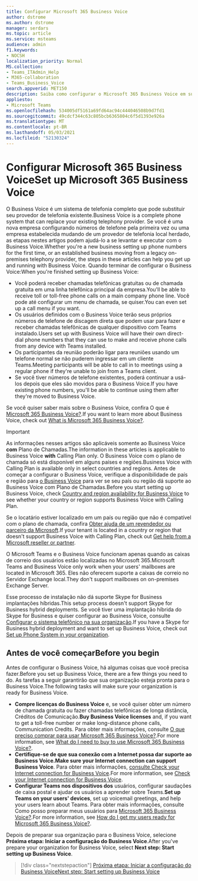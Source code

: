 ```yaml
---
title: Configurar Microsoft 365 Business Voice
author: dstrome
ms.author: dstrome
manager: serdars
ms.topic: article
ms.service: msteams
audience: admin
f1.keywords:
- NOCSH
localization_priority: Normal
MS.collection:
- Teams_ITAdmin_Help
- M365-collaboration
- Teams_Business_Voice
search.appverid: MET150
description: Saiba como configurar o Microsoft 365 Business Voice em sua empresa ou organização de pequeno a médio porte.
appliesto:
- Microsoft Teams
ms.openlocfilehash: 534005df5161a69fd64ac94c444046508b9d7fd1
ms.sourcegitcommit: 49cdcf344c63c805bcb6365804c6f5d1393e926a
ms.translationtype: MT
ms.contentlocale: pt-BR
ms.lasthandoff: 05/03/2021
ms.locfileid: "52130324"
---
```

# <a name="set-up-microsoft-365-business-voice"></a><span data-ttu-id="d8ab0-103">Configurar Microsoft 365 Business Voice</span><span class="sxs-lookup"><span data-stu-id="d8ab0-103">Set up Microsoft 365 Business Voice</span></span>

<span data-ttu-id="d8ab0-104">O Business Voice é um sistema de telefonia completo que pode substituir seu provedor de telefonia existente.</span><span class="sxs-lookup"><span data-stu-id="d8ab0-104">Business Voice is a complete phone system that can replace your existing telephony provider.</span></span> <span data-ttu-id="d8ab0-105">Se você é uma nova empresa configurando números de telefone pela primeira vez ou uma empresa estabelecida mudando de um provedor de telefonia local herdado, as etapas nestes artigos podem ajudá-lo a se levantar e executar com o Business Voice.</span><span class="sxs-lookup"><span data-stu-id="d8ab0-105">Whether you're a new business setting up phone numbers for the first time, or an established business moving from a legacy on-premises telephony provider, the steps in these articles can help you get up and running with Business Voice.</span></span> <span data-ttu-id="d8ab0-106">Quando terminar de configurar o Business Voice:</span><span class="sxs-lookup"><span data-stu-id="d8ab0-106">When you're finished setting up Business Voice:</span></span>

* <span data-ttu-id="d8ab0-107">Você poderá receber chamadas telefônicas gratuitas ou de chamada gratuita em uma linha telefônica principal da empresa.</span><span class="sxs-lookup"><span data-stu-id="d8ab0-107">You'll be able to receive toll or toll-free phone calls on a main company phone line.</span></span> <span data-ttu-id="d8ab0-108">Você pode até configurar um menu de chamada, se quiser.</span><span class="sxs-lookup"><span data-stu-id="d8ab0-108">You can even set up a call menu if you want.</span></span>
* <span data-ttu-id="d8ab0-109">Os usuários definidos com o Business Voice terão seus próprios números de telefone de discagem direta que podem usar para fazer e receber chamadas telefônicas de qualquer dispositivo com Teams instalado.</span><span class="sxs-lookup"><span data-stu-id="d8ab0-109">Users set up with Business Voice will have their own direct-dial phone numbers that they can use to make and receive phone calls from any device with Teams installed.</span></span>
* <span data-ttu-id="d8ab0-110">Os participantes da reunião poderão ligar para reuniões usando um telefone normal se não puderem ingressar em um cliente Teams.</span><span class="sxs-lookup"><span data-stu-id="d8ab0-110">Meeting participants will be able to call in to meetings using a regular phone if they're unable to join from a Teams client.</span></span>
* <span data-ttu-id="d8ab0-111">Se você tiver números de telefone existentes, poderá continuar a usá-los depois que eles são movidos para o Business Voice.</span><span class="sxs-lookup"><span data-stu-id="d8ab0-111">If you have existing phone numbers, you'll be able to continue using them after they're moved to Business Voice.</span></span>

<span data-ttu-id="d8ab0-112">Se você quiser saber mais sobre o Business Voice, confira O que é [Microsoft 365 Business Voice?](whats-business-voice.md).</span><span class="sxs-lookup"><span data-stu-id="d8ab0-112">If you want to learn more about Business Voice, check out [What is Microsoft 365 Business Voice?](whats-business-voice.md).</span></span>

> [!IMPORTANT]
> <span data-ttu-id="d8ab0-113">As informações nesses artigos são aplicáveis somente ao Business Voice **com** Plano de Chamadas.</span><span class="sxs-lookup"><span data-stu-id="d8ab0-113">The information in these articles is applicable to Business Voice **with** Calling Plan only.</span></span> <span data-ttu-id="d8ab0-114">O Business Voice com o plano de chamada só está disponível em alguns países e regiões.</span><span class="sxs-lookup"><span data-stu-id="d8ab0-114">Business Voice with Calling Plan is available only in select countries and regions.</span></span> <span data-ttu-id="d8ab0-115">Antes de começar a configurar o Business Voice, verifique a disponibilidade de país e região para [o Business Voice](country-region-availability.md) para ver se seu país ou região dá suporte ao Business Voice com Plano de Chamadas.</span><span class="sxs-lookup"><span data-stu-id="d8ab0-115">Before you start setting up Business Voice, check [Country and region availability for Business Voice](country-region-availability.md) to see whether your country or region supports Business Voice with Calling Plan.</span></span>
>
> <span data-ttu-id="d8ab0-116">Se o locatário estiver localizado em um país ou região que não é compatível com o plano de chamada, confira [Obter ajuda de um revendedor ou parceiro da Microsoft](reseller-partner-support.md).</span><span class="sxs-lookup"><span data-stu-id="d8ab0-116">If your tenant is located in a country or region that doesn't support Business Voice with Calling Plan, check out [Get help from a Microsoft reseller or partner](reseller-partner-support.md).</span></span>
>
> <span data-ttu-id="d8ab0-117">O Microsoft Teams e o Business Voice funcionam apenas quando as caixas de correio dos usuários estão localizadas no Microsoft 365.</span><span class="sxs-lookup"><span data-stu-id="d8ab0-117">Microsoft Teams and Business Voice only work when your users' mailboxes are located in Microsoft 365.</span></span>  <span data-ttu-id="d8ab0-118">Eles não oferecem suporte a caixas de correio no Servidor Exchange local.</span><span class="sxs-lookup"><span data-stu-id="d8ab0-118">They don't support mailboxes on on-premises Exchange Server.</span></span>
>
> <span data-ttu-id="d8ab0-119">Esse processo de instalação não dá suporte Skype for Business implantações híbridas.</span><span class="sxs-lookup"><span data-stu-id="d8ab0-119">This setup process doesn't support Skype for Business hybrid deployments.</span></span> <span data-ttu-id="d8ab0-120">Se você tiver uma implantação híbrida do Skype for Business e quiser configurar ao Business Voice, consulte [Configurar o sistema telefônico na sua organização](../setting-up-your-phone-system.md).</span><span class="sxs-lookup"><span data-stu-id="d8ab0-120">If you have a Skype for Business hybrid deployment and want to set up Business Voice, check out [Set up Phone System in your organization](../setting-up-your-phone-system.md).</span></span>

## <a name="before-you-begin"></a><span data-ttu-id="d8ab0-121">Antes de você começar</span><span class="sxs-lookup"><span data-stu-id="d8ab0-121">Before you begin</span></span>

<span data-ttu-id="d8ab0-122">Antes de configurar o Business Voice, há algumas coisas que você precisa fazer.</span><span class="sxs-lookup"><span data-stu-id="d8ab0-122">Before you set up Business Voice, there are a few things you need to do.</span></span> <span data-ttu-id="d8ab0-123">As tarefas a seguir garantirão que sua organização esteja pronta para o Business Voice.</span><span class="sxs-lookup"><span data-stu-id="d8ab0-123">The following tasks will make sure your organization is ready for Business Voice.</span></span>

* <span data-ttu-id="d8ab0-124">**Compre licenças do Business Voice** e, se você quiser obter um número de chamada gratuita ou fazer chamadas telefônicas de longa distância, Créditos de Comunicação.</span><span class="sxs-lookup"><span data-stu-id="d8ab0-124">**Buy Business Voice licenses** and, if you want to get a toll-free number or make long-distance phone calls, Communication Credits.</span></span> <span data-ttu-id="d8ab0-125">Para obter mais informações, consulte [O que preciso comprar para usar Microsoft 365 Business Voice?](what-to-buy.md).</span><span class="sxs-lookup"><span data-stu-id="d8ab0-125">For more information, see [What do I need to buy to use Microsoft 365 Business Voice?](what-to-buy.md).</span></span>
* <span data-ttu-id="d8ab0-126">**Certifique-se de que sua conexão com a Internet possa dar suporte ao Business Voice.**</span><span class="sxs-lookup"><span data-stu-id="d8ab0-126">**Make sure your Internet connection can support Business Voice**.</span></span> <span data-ttu-id="d8ab0-127">Para obter mais informações, [consulte Check your Internet connection for Business Voice](get-ready-internet.md).</span><span class="sxs-lookup"><span data-stu-id="d8ab0-127">For more information, see [Check your Internet connection for Business Voice](get-ready-internet.md).</span></span>
* <span data-ttu-id="d8ab0-128">**Configurar Teams nos dispositivos dos** usuários, configurar saudações de caixa postal e ajudar os usuários a aprender sobre Teams.</span><span class="sxs-lookup"><span data-stu-id="d8ab0-128">**Set up Teams on your users' devices**, set up voicemail greetings, and help your users learn about Teams.</span></span> <span data-ttu-id="d8ab0-129">Para obter mais informações, consulte Como posso preparar meus usuários para [Microsoft 365 Business Voice?](prepare-users.md).</span><span class="sxs-lookup"><span data-stu-id="d8ab0-129">For more information, see [How do I get my users ready for Microsoft 365 Business Voice?](prepare-users.md).</span></span>

<span data-ttu-id="d8ab0-130">Depois de preparar sua organização para o Business Voice, selecione **Próxima etapa: Iniciar a configuração do Business Voice**.</span><span class="sxs-lookup"><span data-stu-id="d8ab0-130">After you've prepare your organization for Business Voice, select **Next step: Start setting up Business Voice**.</span></span>

> [!div class="nextstepaction"]
> [<span data-ttu-id="d8ab0-131">Próxima etapa: Iniciar a configuração do Business Voice</span><span class="sxs-lookup"><span data-stu-id="d8ab0-131">Next step: Start setting up Business Voice</span></span>](set-up-emergency-locations.md)
